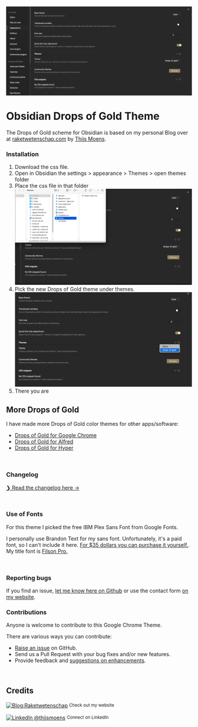<img align="center" src="images/preview.png" alt="Drops of Gold color Theme for Obsidian" /><br />

# Obsidian Drops of Gold Theme

The Drops of Gold scheme for Obsidian is based on my personal Blog over at <a href="https://raketwetenschap.com" traget="_blank">raketwetenschap.com</a> by <a href="https://github.com/thijswillemmoens">Thijs Moens</a>.
<br>

### Installation

1. Download the css file.
2. Open in Obsidian the settings > appearance > Themes > open themes folder
3. Place the css file in that folder
   <img src="images/install-on-computer.png" alt="Install on your computer">
4. Pick the new Drops of Gold theme under themes.
   <img src="images/select-theme.png" alt="Select the Drops of Gold theme">
5. There you are
   <br>

## More Drops of Gold

I have made more Drops of Gold color themes for other apps/software:

-   [Drops of Gold for Google Chrome](https://github.com/thijswillemmoens/drops-of-gold-google-chrome)
-   [Drops of Gold for Alfred](https://github.com/thijswillemmoens/drops-of-gold-alfred)
-   [Drops of Gold for Hyper](https://github.com/thijswillemmoens/drops-of-gold-theme-hyper/)

<br>

### Changelog

[❯ Read the changelog here →](changelog.md)

<br>

### Use of Fonts

For this theme I picked the free IBM Plex Sans Font from Google Fonts.

I personally use Brandon Text for my sans font. Unfortunately, it's a paid font, so I can't include it here. [For $35 dollars you can purchase it yourself.](https://www.myfonts.com/collections/brandon-text-font-hvd-fonts). My title font is [Filson Pro.](https://fonts.adobe.com/fonts/filson)

<br>

### Reporting bugs

If you find an issue, [let me know here on Github](https://github.com/thijswillemmoens/drops-of-gold-theme-obsidian/issues/new) or use the contact form [on my website](https://thijs.webiste/bugs).

### Contributions

Anyone is welcome to contribute to this Google Chrome Theme.

There are various ways you can contribute:

-   [Raise an issue](https://github.com/thijswillemmoens/drops-of-gold-theme-obsidian/issues) on GitHub.
-   Send us a Pull Request with your bug fixes and/or new features.
-   Provide feedback and [suggestions on enhancements](https://thijs.website/feedback).

<br>

## Credits

<div align="left">
    <p><a href="https://raketwetenschap.com/"><img alt="Blog:Raketwetenschap" align="center" src="https://img.shields.io/badge/-Raketwetenschap.com-gray.svg?colorA=a08f68&colorB=a08f68&style=for-the-badge" /></a>&nbsp;<small>Check out my website</small></p>
    <p><a href="https://www.linkedin.com/in/thijsmoens/"><img alt="LinkedIn @thijsmoens" align="center" src="https://img.shields.io/badge/LINKEDIN-gray.svg?colorA=2d2d2d&colorB=2d2d2d&style=for-the-badge" /></a>&nbsp;<small>Connect on LinkedIn</small></p>
</div>
